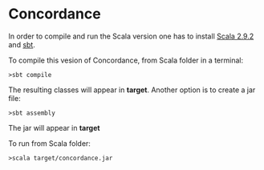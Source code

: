 Concordance
===========

In order to compile and run the Scala version one has to install [Scala 2.9.2](http://www.scala-lang.org/downloads) and [sbt](http://www.scala-sbt.org/release/docs/Getting-Started/Setup.html).

To compile this vesion of Concordance, from Scala folder in a terminal:
```
>sbt compile
```
The resulting classes will appear in **target**.
Another option is to create a jar file:
```
>sbt assembly
```
The jar will appear in **target**

To run from Scala folder:
```
>scala target/concordance.jar
```